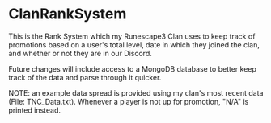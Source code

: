 # ClanRankSystem

This is the Rank System which my Runescape3 Clan uses to keep track of promotions based on a user's total level,
date in which they joined the clan, and whether or not they are in our Discord. 

Future changes will include access to a MongoDB database to better keep track of the data and parse through it
quicker.

NOTE: an example data spread is provided using my clan's most recent data (File: TNC_Data.txt). Whenever a player is not up for promotion,
"N/A" is printed instead.
